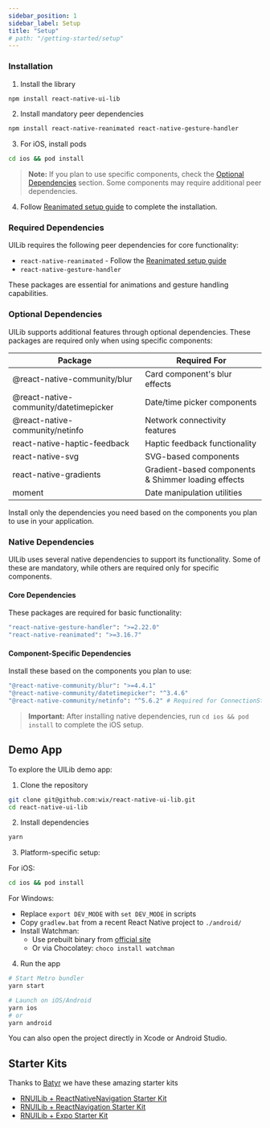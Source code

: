```yaml
---
sidebar_position: 1
sidebar_label: Setup
title: "Setup"
# path: "/getting-started/setup"
---
```

### Installation

1. Install the library
```bash
npm install react-native-ui-lib
```

2. Install mandatory peer dependencies
```bash
npm install react-native-reanimated react-native-gesture-handler
```

3. For iOS, install pods
```bash
cd ios && pod install
```

> **Note:** If you plan to use specific components, check the [Optional Dependencies](#optional-dependencies) section. Some components may require additional peer dependencies.

4. Follow [Reanimated setup guide](https://docs.swmansion.com/react-native-reanimated/docs/fundamentals/getting-started) to complete the installation.


### Required Dependencies

UILib requires the following peer dependencies for core functionality:
- `react-native-reanimated` - Follow the [Reanimated setup guide](https://docs.swmansion.com/react-native-reanimated/docs/fundamentals/getting-started)
- `react-native-gesture-handler`

These packages are essential for animations and gesture handling capabilities.
### Optional Dependencies

UILib supports additional features through optional dependencies. These packages are required only when using specific components:

| Package | Required For |
|---------|-------------|
| @react-native-community/blur | Card component's blur effects |
| @react-native-community/datetimepicker | Date/time picker components |
| @react-native-community/netinfo | Network connectivity features |
| react-native-haptic-feedback | Haptic feedback functionality |
| react-native-svg | SVG-based components |
| react-native-gradients | Gradient-based components & Shimmer loading effects |
| moment | Date manipulation utilities |

Install only the dependencies you need based on the components you plan to use in your application.


### Native Dependencies

UILib uses several native dependencies to support its functionality. Some of these are mandatory, while others are required only for specific components.

#### Core Dependencies 
These packages are required for basic functionality:
```bash
"react-native-gesture-handler": ">=2.22.0"
"react-native-reanimated": ">=3.16.7"
```

#### Component-Specific Dependencies
Install these based on the components you plan to use:
```bash
"@react-native-community/blur": ">=4.4.1"
"@react-native-community/datetimepicker": "^3.4.6"
"@react-native-community/netinfo": "^5.6.2" # Required for ConnectionStatusBar
```

> **Important:** After installing native dependencies, run `cd ios && pod install` to complete the iOS setup.


## Demo App

To explore the UILib demo app:

1. Clone the repository
```bash
git clone git@github.com:wix/react-native-ui-lib.git
cd react-native-ui-lib
```

2. Install dependencies
```bash
yarn
```

3. Platform-specific setup:

For iOS:
```bash
cd ios && pod install
```

For Windows:
- Replace `export DEV_MODE` with `set DEV_MODE` in scripts
- Copy `gradlew.bat` from a recent React Native project to `./android/`
- Install Watchman:
  - Use prebuilt binary from [official site](https://facebook.github.io/watchman/docs/install#prebuilt-binaries)
  - Or via Chocolatey: `choco install watchman`

4. Run the app
```bash
# Start Metro bundler
yarn start

# Launch on iOS/Android
yarn ios
# or
yarn android
```

You can also open the project directly in Xcode or Android Studio.

## Starter Kits
Thanks to [Batyr](https://github.com/kanzitelli) we have these amazing starter kits 

- [RNUILib + ReactNativeNavigation Starter Kit](https://github.com/kanzitelli/rnn-starter)
- [RNUILib + ReactNavigation Starter Kit](https://github.com/kanzitelli/rn-starter)
- [RNUILib + Expo Starter Kit](https://github.com/kanzitelli/expo-starter)
